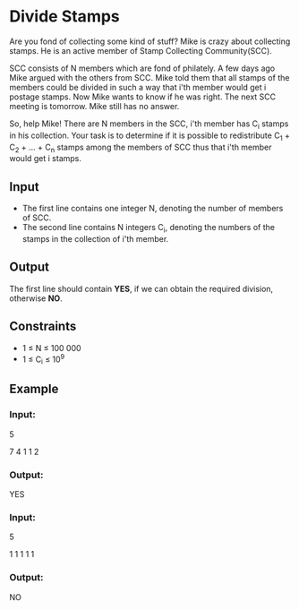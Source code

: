 # Divide Stamps

Are you fond of collecting some kind of stuff? Mike is crazy about collecting stamps. 
He is an active member of Stamp Collecting Сommunity(SCC).

SCC consists of N members which are fond of philately. A few days ago Mike argued with the others from SCC. 
Mike told them that all stamps of the members could be divided in such a way that i'th member would get i postage stamps.
Now Mike wants to know if he was right. The next SCC meeting is tomorrow. Mike still has no answer.

So, help Mike! There are N members in the SCC, i'th member has C<sub>i</sub> stamps in his collection. 
Your task is to determine if it is possible to 
redistribute C<sub>1</sub> + C<sub>2</sub> + ... + C<sub>n</sub> stamps among the members of SCC thus that i'th member would get i stamps.

## Input

- The first line contains one integer N, denoting the number of members of SCC.
- The second line contains N integers C<sub>i</sub>, denoting the numbers of the stamps in the collection of i'th member.

## Output

The first line should contain **YES**, if we can obtain the required division, otherwise **NO**.

## Constraints

- 1 ≤ N ≤ 100 000
- 1 ≤ C<sub>i</sub> ≤ 10<sup>9</sup>

## Example

### Input:

5

7 4 1 1 2

### Output:

YES

### Input:

5

1 1 1 1 1

### Output:

NO
